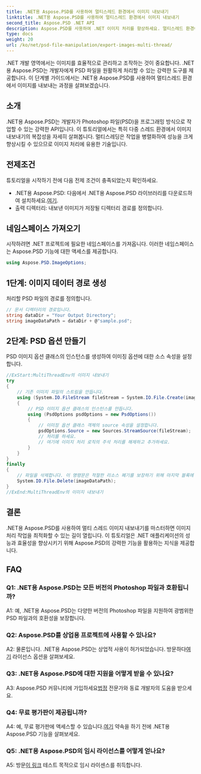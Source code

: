 ```yaml
---
title: .NET용 Aspose.PSD를 사용하여 멀티스레드 환경에서 이미지 내보내기
linktitle: .NET용 Aspose.PSD를 사용하여 멀티스레드 환경에서 이미지 내보내기
second_title: Aspose.PSD .NET API
description: Aspose.PSD를 사용하여 .NET 이미지 처리를 향상하세요. 멀티스레드 환경에서 이미지를 내보냅니다. 손쉽게 성능과 효율성을 향상하세요.
type: docs
weight: 20
url: /ko/net/psd-file-manipulation/export-images-multi-thread/
---
```

.NET 개발 영역에서는 이미지를 효율적으로 관리하고 조작하는 것이 중요합니다. .NET용 Aspose.PSD는 개발자에게 PSD 파일을 원활하게 처리할 수 있는 강력한 도구를 제공합니다. 이 단계별 가이드에서는 .NET용 Aspose.PSD를 사용하여 멀티스레드 환경에서 이미지를 내보내는 과정을 살펴보겠습니다.
## 소개
.NET용 Aspose.PSD는 개발자가 Photoshop 파일(PSD)을 프로그래밍 방식으로 작업할 수 있는 강력한 API입니다. 이 튜토리얼에서는 특히 다중 스레드 환경에서 이미지 내보내기의 복잡성을 자세히 살펴봅니다. 멀티스레딩은 작업을 병렬화하여 성능을 크게 향상시킬 수 있으므로 이미지 처리에 유용한 기술입니다.
## 전제조건
튜토리얼을 시작하기 전에 다음 전제 조건이 충족되었는지 확인하세요.
-  .NET용 Aspose.PSD: 다음에서 .NET용 Aspose.PSD 라이브러리를 다운로드하여 설치하세요.[여기](https://releases.aspose.com/psd/net/).
- 출력 디렉터리: 내보낸 이미지가 저장될 디렉터리 경로를 정의합니다.
## 네임스페이스 가져오기
시작하려면 .NET 프로젝트에 필요한 네임스페이스를 가져옵니다. 이러한 네임스페이스는 Aspose.PSD 기능에 대한 액세스를 제공합니다.
```csharp
using Aspose.PSD.ImageOptions;

```
## 1단계: 이미지 데이터 경로 생성
처리할 PSD 파일의 경로를 정의합니다.
```csharp
// 문서 디렉터리의 경로입니다.
string dataDir = "Your Output Directory";
string imageDataPath = dataDir + @"sample.psd";
```
## 2단계: PSD 옵션 만들기
PSD 이미지 옵션 클래스의 인스턴스를 생성하여 이미징 옵션에 대한 소스 속성을 설정합니다.
```csharp
//ExStart:MultiThreadEnv의 이미지 내보내기
try
{
    // 기존 이미지 파일의 스트림을 만듭니다.
    using (System.IO.FileStream fileStream = System.IO.File.Create(imageDataPath))
    {
        // PSD 이미지 옵션 클래스의 인스턴스를 만듭니다.
        using (PsdOptions psdOptions = new PsdOptions())
        {
            // 이미징 옵션 클래스 객체의 source 속성을 설정합니다.
            psdOptions.Source = new Sources.StreamSource(fileStream);
            // 처리를 하세요.
            // 여기에 이미지 처리 로직의 주석 처리를 해제하고 추가하세요.
        }
    }
}
finally
{
    // 파일을 삭제합니다. 이 명령문은 적절한 리소스 폐기를 보장하기 위해 마지막 블록에 있습니다.
    System.IO.File.Delete(imageDataPath);
}
//ExEnd:MultiThreadEnv의 이미지 내보내기
```
## 결론
.NET용 Aspose.PSD를 사용하여 멀티 스레드 이미지 내보내기를 마스터하면 이미지 처리 작업을 최적화할 수 있는 길이 열립니다. 이 튜토리얼은 .NET 애플리케이션의 성능과 효율성을 향상시키기 위해 Aspose.PSD의 강력한 기능을 활용하는 지식을 제공합니다.

## FAQ

### Q1: .NET용 Aspose.PSD는 모든 버전의 Photoshop 파일과 호환됩니까?

A1: 예, .NET용 Aspose.PSD는 다양한 버전의 Photoshop 파일을 지원하여 광범위한 PSD 파일과의 호환성을 보장합니다.

### Q2: Aspose.PSD를 상업용 프로젝트에 사용할 수 있나요?

 A2: 물론입니다. .NET용 Aspose.PSD는 상업적 사용이 허가되었습니다. 방문하다[여기](https://purchase.aspose.com/buy) 라이선스 옵션을 살펴보세요.

### Q3: .NET용 Aspose.PSD에 대한 지원을 어떻게 받을 수 있나요?

 A3: Aspose.PSD 커뮤니티에 가입하세요[법정](https://forum.aspose.com/c/psd/34) 전문가와 동료 개발자의 도움을 받으세요.

### Q4: 무료 평가판이 제공됩니까?

 A4: 예, 무료 평가판에 액세스할 수 있습니다.[여기](https://releases.aspose.com/) 약속을 하기 전에 .NET용 Aspose.PSD 기능을 살펴보세요.

### Q5: .NET용 Aspose.PSD의 임시 라이선스를 어떻게 얻나요?

 A5: 방문[이 링크](https://purchase.aspose.com/temporary-license/) 테스트 목적으로 임시 라이센스를 취득합니다.